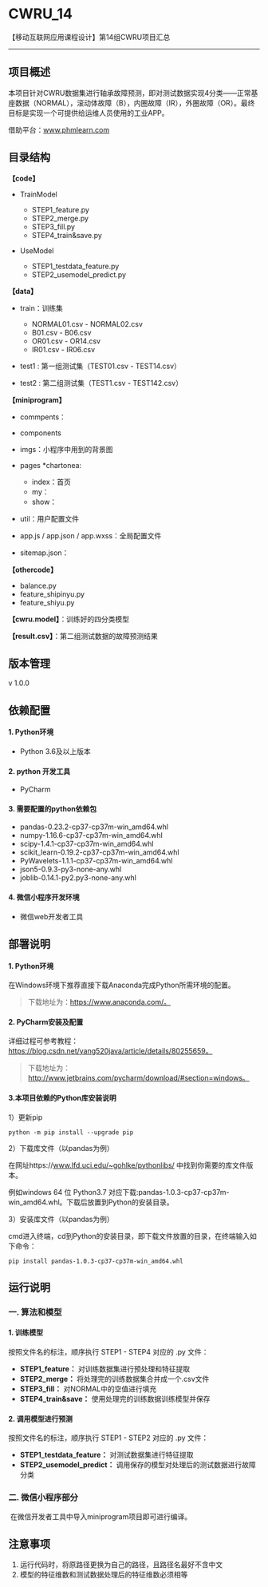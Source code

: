 # CWRU_14
【移动互联网应用课程设计】第14组CWRU项目汇总



------


## 项目概述

本项目针对CWRU数据集进行轴承故障预测，即对测试数据实现4分类——正常基座数据（NORMAL），滚动体故障（B），内圈故障（IR），外圈故障（OR）。最终目标是实现一个可提供给运维人员使用的工业APP。

借助平台：www.phmlearn.com


## 目录结构

**【code】**

* TrainModel

  * STEP1_feature.py
  * STEP2_merge.py
  * STEP3_fill.py
  * STEP4_train&save.py
    

* UseModel

  * STEP1_testdata_feature.py
  * STEP2_usemodel_predict.py
  

**【data】**

* train：训练集
  * NORMAL01.csv  -  NORMAL02.csv
  * B01.csv  -  B06.csv
  * OR01.csv  -  OR14.csv
  * IR01.csv  -  IR06.csv
  
* test1 : 第一组测试集（TEST01.csv  -  TEST14.csv）
  
* test2 : 第二组测试集（TEST1.csv  -  TEST142.csv）


**【miniprogram】**


* commpents：
* components
* imgs：小程序中用到的背景图

* pages
  *chartonea:
  * index：首页
  * my：
  * show：

  
* util：用户配置文件
* app.js / app.json / app.wxss：全局配置文件
* sitemap.json：



**【othercode】**

* balance.py
* feature_shipinyu.py
* feature_shiyu.py



**【cwru.model】**：训练好的四分类模型

**【result.csv】**：第二组测试数据的故障预测结果




## 版本管理

v 1.0.0




## 依赖配置

#### 1. Python环境

- Python 3.6及以上版本


#### 2. python 开发工具

* PyCharm


#### 3. 需要配置的python依赖包

- pandas-0.23.2-cp37-cp37m-win_amd64.whl
- numpy-1.16.6-cp37-cp37m-win_amd64.whl
- scipy-1.4.1-cp37-cp37m-win_amd64.whl
- scikit_learn-0.19.2-cp37-cp37m-win_amd64.whl
- PyWavelets-1.1.1-cp37-cp37m-win_amd64.whl
- json5-0.9.3-py3-none-any.whl
- joblib-0.14.1-py2.py3-none-any.whl
  


#### 4. 微信小程序开发环境

- 微信web开发者工具



## 部署说明

#### 1. Python环境

在Windows环境下推荐直接下载Anaconda完成Python所需环境的配置。

> 下载地址为：https://www.anaconda.com/。

#### 2. PyCharm安装及配置

详细过程可参考教程：https://blog.csdn.net/yang520java/article/details/80255659。

> 下载地址为：http://www.jetbrains.com/pycharm/download/#section=windows。

#### 3.本项目依赖的Python库安装说明

1）更新pip

```
python -m pip install --upgrade pip
```

2）下载库文件（以pandas为例）

在网址https://www.lfd.uci.edu/~gohlke/pythonlibs/ 中找到你需要的库文件版本。

例如windows 64 位 Python3.7 对应下载:pandas-1.0.3-cp37-cp37m-win_amd64.whl。下载后放置到Python的安装目录。

3）安装库文件（以pandas为例）

cmd进入终端，cd到Python的安装目录，即下载文件放置的目录，在终端输入如下命令：

```
pip install pandas-1.0.3-cp37-cp37m-win_amd64.whl
```



## 运行说明
### 一.  算法和模型
#### 1. 训练模型

按照文件名的标注，顺序执行 STEP1 - STEP4 对应的 .py 文件：

* **STEP1_feature：** 对训练数据集进行预处理和特征提取
* **STEP2_merge：** 将处理完的训练数据集合并成一个.csv文件
* **STEP3_fill：** 对NORMAL中的空值进行填充
* **STEP4_train&save：** 使用处理完的训练数据训练模型并保存


#### 2. 调用模型进行预测

按照文件名的标注，顺序执行 STEP1 - STEP2 对应的 .py 文件：

* **STEP1_testdata_feature：** 对测试数据集进行特征提取
* **STEP2_usemodel_predict：** 调用保存的模型对处理后的测试数据进行故障分类


### 二.  微信小程序部分

​	在微信开发者工具中导入miniprogram项目即可进行编译。


## 注意事项

1. 运行代码时，将原路径更换为自己的路径，且路径名最好不含中文
2. 模型的特征维数和测试数据处理后的特征维数必须相等



